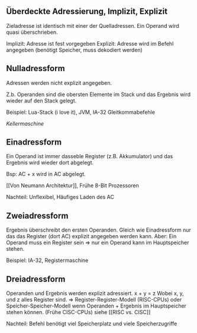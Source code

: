 
## Überdeckte Adressierung, Implizit, Explizit

Zieladresse ist identisch mit einer der Quelladressen. Ein Operand wird quasi überschrieben.

Implizit: Adresse ist fest vorgegeben
Explizit: Adresse wird im Befehl angegeben (benötigt Speicher, muss dekodiert werden)

## Nulladressform

Adressen werden nicht explizit angegeben.

Z.b. Operanden sind die obersten Elemente im Stack und das Ergebnis wird wieder auf den Stack gelegt.

Beispiel: Lua-Stack (i love it), JVM, IA-32 Gleitkommabefehle

*Kellermaschine*

## Einadressform

Ein Operand ist immer dasseble Register (z.B. Akkumulator) und das Ergebnis wird wieder dort abgelegt.

Bsp: AC + x wird in AC abgelegt.

[[Von Neumann Architektur]], Frühe 8-Bit Prozessoren

Nachteil: Unflexibel, Häufiges Laden des AC

## Zweiadressform

Ergebnis überschreibt den ersten Operanden. Gleich wie Einadressform nur das das Register (dort AC) explizit angegeben werden kann. Aber: Ein Operand muss ein Register sein => nur ein Operand kann im Hauptspeicher stehen.

Beispiel: IA-32, Registermaschine

## Dreiadressform

Operanden und Ergebnis werden explizit adressiert. x + y = z Wobei x, y, und z alles Register sind.  => Register-Register-Modell (RISC-CPUs)
oder Speicher-Speicher-Modell wenn Operanden + Ergebnis im Hauptspeicher stehen können. (Frühe CISC-CPUs) siehe [[RISC vs. CISC]]

Nachteil: Befehl benötigt viel Speicherplatz und viele Speicherzugriffe


